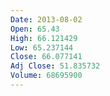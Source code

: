```yaml
---
Date: 2013-08-02
Open: 65.43
High: 66.121429
Low: 65.237144
Close: 66.077141
Adj Close: 51.835732
Volume: 68695900
---
```

